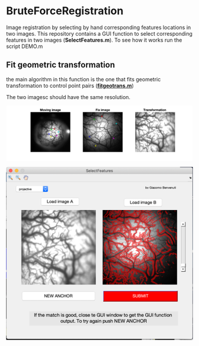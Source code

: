 # BruteForceRegistration
Image registration by selecting by hand  corresponding features locations in two images. This repository contains 
a GUI function to select corresponding features in two images (**SelectFeatures.m**).
To see how it works run the script DEMO.m



## Fit geometric transformation
the main algorithm in this function is the one that fits geometric transformation to control point pairs
([**fitgeotrans.m**](https://www.mathworks.com/help/images/ref/fitgeotrans.html))

The two imagesc should have the same resolution. 


![selection](./figures/selection.png)


![selection](./figures/test.png)